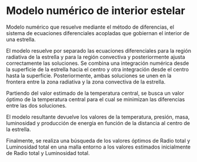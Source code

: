 # Modelo numérico de interior estelar

Modelo numérico que resuelve mediante el método de diferencias, el sistema de ecuaciones diferenciales acopladas que gobiernan el interior de una estrella.

El modelo resuelve por separado las ecuaciones diferenciales para la región radiativa de la estrella y para la región convectiva y posteriormente ajusta correctamente las soluciones.
Se combina una integración numérica desde la superficie de la estrella hacia el centro
y otra integración desde el centro hasta la superficie. Posteriormente, ambas soluciones se unen
en la frontera entre la zona radiativa y la zona convectiva de la estrella.

Partiendo del valor estimado de la temperatura central, se busca un valor óptimo de la temperatura central
para el cual se minimizan las diferencias entre las dos soluciones.

El modelo resultante devuelve los valores de la temperatura, presión, masa, luminosidad y producción de energía
en función de la distancia al centro de la estrella.

Finalmente, se realiza una búsqueda de los valores óptimos de Radio total y Luminosidad total en una
malla entorno a los valores estimados inicialmente de Radio total y Luminosidad total.
